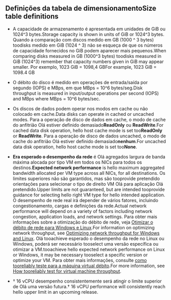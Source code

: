
## <a name="size-table-definitions"></a><span data-ttu-id="60888-101">Definições da tabela de dimensionamento</span><span class="sxs-lookup"><span data-stu-id="60888-101">Size table definitions</span></span>

- <span data-ttu-id="60888-102">A capacidade de armazenamento é apresentada em unidades de GiB ou 1024^3 bytes.</span><span class="sxs-lookup"><span data-stu-id="60888-102">Storage capacity is shown in units of GiB or 1024^3 bytes.</span></span> <span data-ttu-id="60888-103">Quando a comparação com discos medido em GB (1000 ^ 3 bytes) toodisks medido em GiB (1024 ^ 3) não se esqueça de que os números de capacidade fornecidos no GiB podem aparecer mais pequenos.</span><span class="sxs-lookup"><span data-stu-id="60888-103">When comparing disks measured in GB (1000^3 bytes) toodisks measured in GiB (1024^3) remember that capacity numbers given in GiB may appear smaller.</span></span> <span data-ttu-id="60888-104">Por exemplo, 1023 GiB = 1098,4 GB</span><span class="sxs-lookup"><span data-stu-id="60888-104">For example, 1023 GiB = 1098.4 GB</span></span>
- <span data-ttu-id="60888-105">O débito do disco é medido em operações de entrada/saída por segundo (IOPS) e MBps, em que MBps = 10^6 bytes/seg.</span><span class="sxs-lookup"><span data-stu-id="60888-105">Disk throughput is measured in input/output operations per second (IOPS) and MBps where MBps = 10^6 bytes/sec.</span></span>
- <span data-ttu-id="60888-106">Os discos de dados podem operar nos modos em cache ou não colocado em cache.</span><span class="sxs-lookup"><span data-stu-id="60888-106">Data disks can operate in cached or uncached modes.</span></span> <span data-ttu-id="60888-107">Para a operação de disco de dados em cache, o modo de cache do anfitrião Olá estiver definido demasiado**ReadOnly** ou **ReadWrite**.</span><span class="sxs-lookup"><span data-stu-id="60888-107">For cached data disk operation, hello host cache mode is set too**ReadOnly** or **ReadWrite**.</span></span>  <span data-ttu-id="60888-108">Para a operação de disco de dados uncached, o modo de cache do anfitrião Olá estiver definido demasiado**nenhum**.</span><span class="sxs-lookup"><span data-stu-id="60888-108">For uncached data disk operation, hello host cache mode is set too**None**.</span></span>
- <span data-ttu-id="60888-109">**Era esperado o desempenho da rede** é Olá agregados largura de banda máxima alocada por tipo VM em todos os NICs para todos os destinos.</span><span class="sxs-lookup"><span data-stu-id="60888-109">**Expected network performance** is hello maximum aggregated bandwidth allocated per VM type across all NICs, for all destinations.</span></span> <span data-ttu-id="60888-110">Os limites superiores não são garantidos, mas são tooprovide pretendido orientações para selecionar o tipo de direito VM Olá para aplicação Olá pretendido.</span><span class="sxs-lookup"><span data-stu-id="60888-110">Upper limits are not guaranteed, but are intended tooprovide guidance for selecting hello right VM type for hello intended application.</span></span> <span data-ttu-id="60888-111">O desempenho de rede real irá depender de vários fatores, incluindo congestionamento, cargas e definições da rede.</span><span class="sxs-lookup"><span data-stu-id="60888-111">Actual network performance will depend on a variety of factors including network congestion, application loads, and network settings.</span></span> <span data-ttu-id="60888-112">Para obter mais informações sobre a otimização do débito de rede, veja [Otimizar o débito de rede para Windows e Linux](../articles/virtual-network/virtual-network-optimize-network-bandwidth.md).</span><span class="sxs-lookup"><span data-stu-id="60888-112">For information on optimizing network throughput, see [Optimizing network throughput for Windows and Linux](../articles/virtual-network/virtual-network-optimize-network-bandwidth.md).</span></span> <span data-ttu-id="60888-113">Olá tooachieve esperado o desempenho da rede no Linux ou Windows, poderá ser necessário tooselect uma versão específica ou otimizar a VM.</span><span class="sxs-lookup"><span data-stu-id="60888-113">tooachieve hello expected network performance on Linux or Windows, it may be necessary tooselect a specific version or optimize your VM.</span></span> <span data-ttu-id="60888-114">Para obter mais informações, consulte [como tooreliably teste para a máquina virtual débito](../articles/virtual-network/virtual-network-bandwidth-testing.md).</span><span class="sxs-lookup"><span data-stu-id="60888-114">For more information, see [How tooreliably test for virtual machine throughput](../articles/virtual-network/virtual-network-bandwidth-testing.md).</span></span>

- <span data-ttu-id="60888-115">&#8224; 16 vCPU desempenho consistentemente será atingir o limite superior de Olá uma versão futura.</span><span class="sxs-lookup"><span data-stu-id="60888-115">&#8224; 16 vCPU performance will consistently reach hello upper limit in an upcoming release.</span></span>


